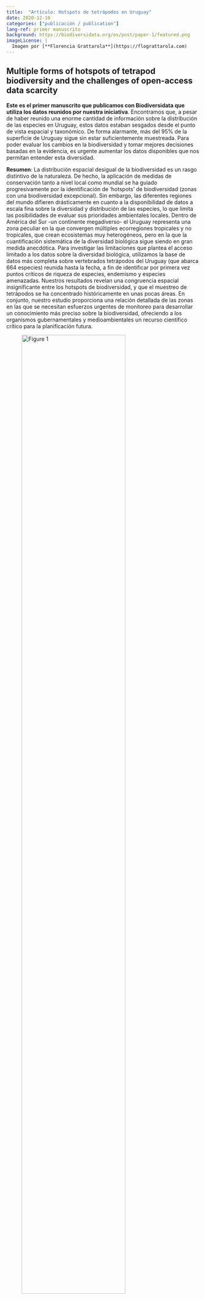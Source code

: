 ```yaml
---
title:  "Artículo: Hotspots de tetrápodos en Uruguay"
date: 2020-12-16
categories: ["publicación / publication"]
lang-ref: primer manuscrito
background: https://biodiversidata.org/es/post/paper-1/featured.png
imageLicense: |
  Imagen por [**Florencia Grattarola**](https://flograttarola.com)
---
```


## Multiple forms of hotspots of tetrapod biodiversity and the challenges of open-access data scarcity

**Este es el primer manuscrito que publicamos con Biodiversidata que utiliza los datos reunidos por nuestra iniciativa**. Encontramos que, a pesar de haber reunido una enorme cantidad de información sobre la distribución de las especies en Uruguay, estos datos estaban sesgados desde el punto de vista espacial y taxonómico. De forma alarmante, más del 95% de la superficie de Uruguay sigue sin estar suficientemente muestreada. Para poder evaluar los cambios en la biodiversidad y tomar mejores decisiones basadas en la evidencia, es urgente aumentar los datos disponibles que nos permitan entender esta diversidad.

**Resumen**: La distribución espacial desigual de la biodiversidad es un rasgo distintivo de la naturaleza. De hecho, la aplicación de medidas de conservación tanto a nivel local como mundial se ha guiado progresivamente por la identificación de ‘hotspots’ de biodiversidad (zonas con una biodiversidad excepcional). Sin embargo, las diferentes regiones del mundo difieren drásticamente en cuanto a la disponibilidad de datos a escala fina sobre la diversidad y distribución de las especies, lo que limita las posibilidades de evaluar sus prioridades ambientales locales. Dentro de América del Sur -un continente megadiverso- el Uruguay representa una zona peculiar en la que convergen múltiples ecorregiones tropicales y no tropicales, que crean ecosistemas muy heterogéneos, pero en la que la cuantificación sistemática de la diversidad biológica sigue siendo en gran medida anecdótica. Para investigar las limitaciones que plantea el acceso limitado a los datos sobre la diversidad biológica, utilizamos la base de datos más completa sobre vertebrados tetrápodos del Uruguay (que abarca 664 especies) reunida hasta la fecha, a fin de identificar por primera vez puntos críticos de riqueza de especies, endemismo y especies amenazadas. Nuestros resultados revelan una congruencia espacial insignificante entre los hotspots de biodiversidad, y que el muestreo de tetrápodos se ha concentrado históricamente en unas pocas áreas. En conjunto, nuestro estudio proporciona una relación detallada de las zonas en las que se necesitan esfuerzos urgentes de monitoreo para desarrollar un conocimiento más preciso sobre la biodiversidad, ofreciendo a los organismos gubernamentales y medioambientales un recurso científico crítico para la planificación futura.

<figure>
<img src="https://media.springernature.com/full/springer-static/image/art%3A10.1038%2Fs41598-020-79074-8/MediaObjects/41598_2020_79074_Fig4_HTML.png?as=webp" alt="Figure 1" style="width:80%"/>
<figcaption align = "center"><small>Fig.4 - Áreas para la priorización del esfuerzo de muestreo futuro. Las categorías de prioridad para los anfibios (a), los reptiles (b), las aves &#40;c) y los mamíferos (d) se calcularon utilizando las curvas de acumulación de especies (SAC). Escala: Nula (es decir, celdas de cuadrícula en las que la pendiente media del último 10% de las SAC era inferior o igual a 0,05), "Baja" (entre 0,05 y 0,25), "Media" (entre 0,25 y 1), "Alta" (celdas de cuadrícula en las que el esfuerzo de muestreo era tan bajo que no era posible calcular las SAC) y "Muy alta" (es decir, celdas de cuadrícula en las que no se encontraron registros). Todos los mapas tienen una resolución de 25 × 25 km. Proyección WGS1984.</small></figcaption>
</figure>

***

[Datos en GBIF](/datos/buscar/?publishingOrg=862f7ec3-3134-4dce-ab5a-03c81f54bd72&view=MAP){: .button .is-primary} [Datos en Zenodo](/recursos/zenodo){: .button}
